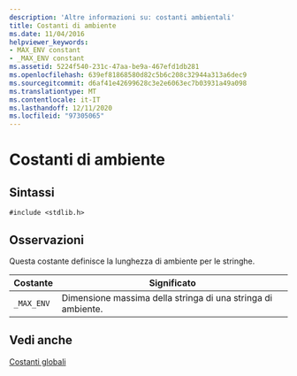 ```yaml
---
description: 'Altre informazioni su: costanti ambientali'
title: Costanti di ambiente
ms.date: 11/04/2016
helpviewer_keywords:
- MAX_ENV constant
- _MAX_ENV constant
ms.assetid: 5224f540-231c-47aa-be9a-467efd1db281
ms.openlocfilehash: 639ef81868580d82c5b6c208c32944a313a6dec9
ms.sourcegitcommit: d6af41e42699628c3e2e6063ec7b03931a49a098
ms.translationtype: MT
ms.contentlocale: it-IT
ms.lasthandoff: 12/11/2020
ms.locfileid: "97305065"
---
```

# <a name="environmental-constants"></a>Costanti di ambiente

## <a name="syntax"></a>Sintassi

```
#include <stdlib.h>
```

## <a name="remarks"></a>Osservazioni

Questa costante definisce la lunghezza di ambiente per le stringhe.

|Costante|Significato|
|--------------|-------------|
|`_MAX_ENV`|Dimensione massima della stringa di una stringa di ambiente.|

## <a name="see-also"></a>Vedi anche

[Costanti globali](../c-runtime-library/global-constants.md)

